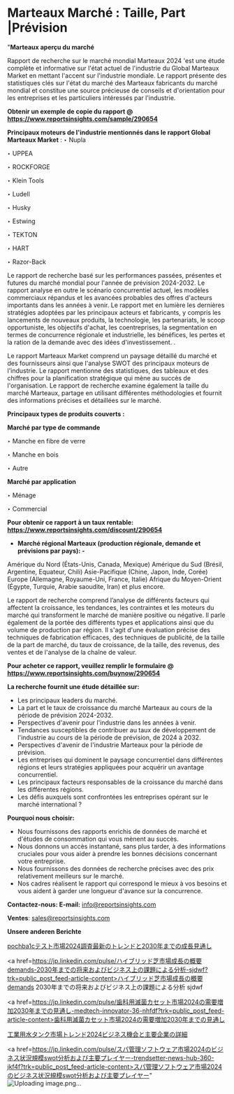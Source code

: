 # Marteaux Marché : Taille, Part |Prévision

"<strong>Marteaux aperçu du marché</strong>

Rapport de recherche sur le marché mondial Marteaux 2024 'est une étude complète et informative sur l'état actuel de l'industrie du Global Marteaux Market en mettant l'accent sur l'industrie mondiale. Le rapport présente des statistiques clés sur l'état du marché des Marteaux fabricants du marché mondial et constitue une source précieuse de conseils et d'orientation pour les entreprises et les particuliers intéressés par l'industrie.

<strong>Obtenir un exemple de copie du rapport @ <a href=https://www.reportsinsights.com/sample/290654>https://www.reportsinsights.com/sample/290654</a></strong>

<strong>Principaux moteurs de l'industrie mentionnés dans le rapport Global Marteaux Market</strong> :
‣ Nupla

‣ UPPEA

‣ ROCKFORGE

‣ Klein Tools

‣ Ludell

‣ Husky

‣ Estwing

‣ TEKTON

‣ HART

‣ Razor-Back

Le rapport de recherche basé sur les performances passées, présentes et futures du marché mondial pour l'année de prévision 2024-2032. Le rapport analyse en outre le scénario concurrentiel actuel, les modèles commerciaux répandus et les avancées probables des offres d'acteurs importants dans les années à venir. Le rapport met en lumière les dernières stratégies adoptées par les principaux acteurs et fabricants, y compris les lancements de nouveaux produits, la technologie, les partenariats, le scoop opportuniste, les objectifs d'achat, les coentreprises, la segmentation en termes de concurrence régionale et industrielle, les bénéfices, les pertes et la ration de la demande avec des idées d'investissement. .

Le rapport Marteaux Market comprend un paysage détaillé du marché et des fournisseurs ainsi que l'analyse SWOT des principaux moteurs de l'industrie. Le rapport mentionne des statistiques, des tableaux et des chiffres pour la planification stratégique qui mène au succès de l'organisation. Le rapport de recherche examine également la taille du marché Marteaux, partage en utilisant différentes méthodologies et fournit des informations précises et détaillées sur le marché.

<strong>Principaux types de produits couverts :</strong>

<strong>Marché par type de commande</Strong>

‣ Manche en fibre de verre

‣ Manche en bois

‣ Autre

<strong>Marché par application</Strong>

‣ Ménage

‣ Commercial

<strong>Pour obtenir ce rapport à un taux rentable: <a href=https://www.reportsinsights.com/discount/290654>https://www.reportsinsights.com/discount/290654</a></strong>
<ul>
  <li><strong>Marché régional Marteaux (production régionale, demande et prévisions par pays): -</strong></li>
</ul>
Amérique du Nord (États-Unis, Canada, Mexique)
Amérique du Sud (Brésil, Argentine, Equateur, Chili)
Asie-Pacifique (Chine, Japon, Inde, Corée)
Europe (Allemagne, Royaume-Uni, France, Italie)
Afrique du Moyen-Orient (Égypte, Turquie, Arabie saoudite, Iran) et plus encore.

Le rapport de recherche comprend l’analyse de différents facteurs qui affectent la croissance, les tendances, les contraintes et les moteurs du marché qui transforment le marché de manière positive ou négative. Il parle également de la portée des différents types et applications ainsi que du volume de production par région. Il s'agit d'une évaluation précise des techniques de fabrication efficaces, des techniques de publicité, de la taille de la part de marché, du taux de croissance, de la taille, des revenus, des ventes et de l'analyse de la chaîne de valeur.

<strong>Pour acheter ce rapport, veuillez remplir le formulaire @   <a href=https://www.reportsinsights.com/buynow/290654>https://www.reportsinsights.com/buynow/290654</a></strong>

<strong>La recherche fournit une étude détaillée sur:</strong>
<ul>
  <li>Les principaux leaders du marché.</li>
  <li>La part et le taux de croissance du marché Marteaux au cours de la période de prévision 2024-2032.</li>
  <li>Perspectives d'avenir pour l'industrie dans les années à venir.</li>
  <li>Tendances susceptibles de contribuer au taux de développement de l'industrie au cours de la période de prévision, de 2024 à 2032.</li>
  <li>Perspectives d'avenir de l'industrie Marteaux pour la période de prévision.</li>
  <li>Les entreprises qui dominent le paysage concurrentiel dans différentes régions et leurs stratégies appliquées pour acquérir un avantage concurrentiel.</li>
  <li>Les principaux facteurs responsables de la croissance du marché dans les différentes régions.</li>
  <li>Les défis auxquels sont confrontées les entreprises opérant sur le marché international ?</li>
</ul>
<strong>Pourquoi nous choisir:</strong>
<ul>
  <li>Nous fournissons des rapports enrichis de données de marché et d'études de consommation qui vous mènent au succès.</li>
  <li>Nous donnons un accès instantané, sans plus tarder, à des informations cruciales pour vous aider à prendre les bonnes décisions concernant votre entreprise.</li>
  <li>Nous fournissons des données de recherche précises avec des prix relativement meilleurs sur le marché.</li>
  <li>Nos cadres réalisent le rapport qui correspond le mieux à vos besoins et vous aident à garder une longueur d'avance sur la concurrence.</li>
</ul>
<strong>Contactez-nous:
</strong><strong>E-mail:</strong> <a href=mailto:info@reportsinsights.com>info@reportsinsights.com</a>

<strong>Ventes</strong>: <a href=mailto:sales@reportsinsights.com>sales@reportsinsights.com</a>

<strong>Unsere anderen Berichte</strong>

<a href=https://www.linkedin.com/pulse/pochba1cテスト市場2024調査最新のトレンドと2030年までの成長見通し-community-market-research-n4lmf/>pochba1cテスト市場2024調査最新のトレンドと2030年までの成長見通し</a>

<a href=https://jp.linkedin.com/pulse/ハイブリッド芝市場成長の概要demands-2030年までの将来およびビジネス上の課題による分析-sjdwf?trk=public_post_feed-article-content>ハイブリッド芝市場成長の概要demands 2030年までの将来およびビジネス上の課題による分析 sjdwf</a>

<a href=https://jp.linkedin.com/pulse/歯科用滅菌カセット市場2024の需要増加2030年までの見通し-medtech-innovator-36-nhfdf?trk=public_post_feed-article-content>歯科用滅菌カセット市場2024の需要増加2030年までの見通し</a>

<a href=https://www.linkedin.com/pulse/工業用水タンク市場トレンド2024ビジネス機会と主要企業の詳細-infopulse-daily-360-qnrpf/>工業用水タンク市場トレンド2024ビジネス機会と主要企業の詳細</a>

<a href=https://jp.linkedin.com/pulse/スパ管理ソフトウェア市場2024のビジネス状況規模swot分析および主要プレイヤー-trendsetter-news-hub-360-jkf4f?trk=public_post_feed-article-content>スパ管理ソフトウェア市場2024のビジネス状況規模swot分析および主要プレイヤー</a>"
![Uploading image.png…]()
